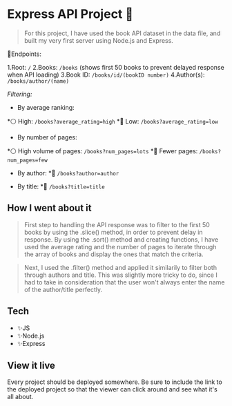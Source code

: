 # Express API Project 🚆

>For this project, I have used the book API dataset in the data file, and built my very first server using Node.js and Express.

🌈Endpoints:

1.Root: `/`
2.Books: `/books` (shows first 50 books to prevent delayed response when API loading)
3.Book ID: `/books/id/(bookID number)`
4.Author(s): `/books/author/(name)`

*Filtering:*

* By average ranking:

*⚪️ High: `/books?average_rating=high`
*🔵 Low: `/books?average_rating=low`

* By number of pages:

*⚪️ High volume of pages: `/books?num_pages=lots`
*🔵 Fewer pages: `/books?num_pages=few`

* By author:
*🧩 `/books?author=author`

* By title:
*🧩 `/books?title=title`

## How I went about it

>First step to handling the API response was to filter to the first 50 books by using the .slice() method, in order to prevent delay in response. By using the .sort() method and creating functions, I have used the average rating and the number of pages to iterate through the array of books and display the ones that match the criteria. 

>Next, I used the .filter() method and applied it similarily to filter both through authors and title. This was slightly more tricky to do, since I had to take in consideration that the user won't always enter the name of the author/title perfectly. 

## Tech

* ✨JS
* ✨Node.js
* ✨Express

## View it live

Every project should be deployed somewhere. Be sure to include the link to the deployed project so that the viewer can click around and see what it's all about.
